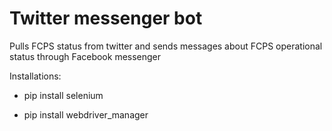 # Twitter messenger bot
Pulls FCPS status from twitter and sends messages about FCPS operational status through Facebook messenger

Installations:
- pip install selenium

- pip install webdriver_manager
